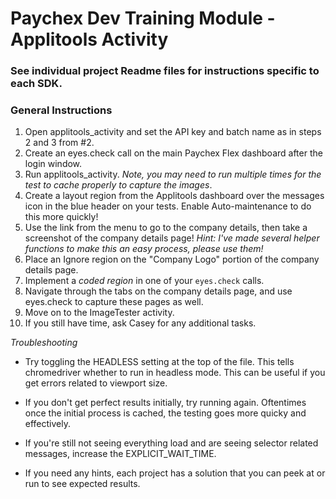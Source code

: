 # Paychex Dev Training Module - Applitools Activity

### See individual project Readme files for instructions specific to each SDK. 
### General Instructions 

 1. Open applitools_activity and set the API key and batch name as in steps 2 and 3 from #2.
 2. Create an eyes.check call on the main Paychex Flex dashboard after the login window.
 3. Run applitools_activity. *Note, you may need to run multiple times for the test to    cache properly to capture the images*.
 4. Create a layout region from the Applitools dashboard over the messages icon in the blue header on your tests. Enable Auto-maintenance to do this more quickly!
 5. Use the link from the menu to go to the company details, then take a screenshot of the company details  page!
 *Hint: I've made several helper functions to make this an easy process, please use them!*
 6. Place an Ignore region on the "Company Logo" portion of the company details page.
 7. Implement a *coded region* in one of your `eyes.check` calls.
 8. Navigate through the tabs on the company details page, and use eyes.check to capture these pages as well.
 9. Move on to the ImageTester activity. 
 9. If you still have time, ask Casey for any additional tasks.

 *Troubleshooting*

 - Try toggling the HEADLESS setting at the top of the file. This tells chromedriver whether to run in headless mode.
   This can be useful if you get errors related to viewport size.
 - If you don't get perfect results initially, try running again. Oftentimes once the initial process is cached, the
 testing goes more quicky and effectively.

 - If you're still not seeing everything load and are seeing selector related messages, increase the EXPLICIT_WAIT_TIME.
 - If you need any hints, each project has a solution that you can peek at or run to see expected results. 
